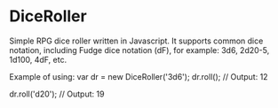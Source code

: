 DiceRoller
==========

Simple RPG dice roller written in Javascript.
It supports common dice notation, including Fudge dice notation (dF), for example:
3d6,
2d20-5,
1d100,
4dF,
etc.

Example of using:
var dr = new DiceRoller('3d6');
dr.roll();
// Output: 12

dr.roll('d20');
// Output: 19
